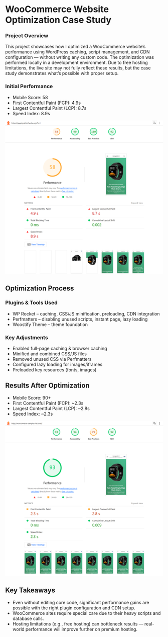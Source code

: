 # WooCommerce Website Optimization Case Study

### Project Overview

This project showcases how I optimized a WooCommerce website’s performance using WordPress caching, script management, and CDN configuration — without writing any custom code.
The optimization was performed locally in a development environment. Due to free hosting limitations, the live site may not fully reflect these results, but the case study demonstrates what’s possible with proper setup.

### Initial Performance

- Mobile Score: 58
- First Contentful Paint (FCP): 4.9s
- Largest Contentful Paint (LCP): 8.7s
- Speed Index: 8.9s

<img src="mobile-speed-before.png">

## Optimization Process
### Plugins & Tools Used

- WP Rocket – caching, CSS/JS minification, preloading, CDN integration
- Perfmatters – disabling unused scripts, instant page, lazy loading
- Woostify Theme – theme foundation

### Key Adjustments

- Enabled full-page caching & browser caching
- Minified and combined CSS/JS files
- Removed unused CSS via Perfmatters
- Configured lazy loading for images/iframes
- Preloaded key resources (fonts, images)

## Results After Optimization

- Mobile Score: 90+
- First Contentful Paint (FCP): ~2.3s
- Largest Contentful Paint (LCP): ~2.8s
- Speed Index: ~2.3s

<img src="/mobile-speed-after.png">

## Key Takeaways

- Even without editing core code, significant performance gains are possible with the right plugin configuration and CDN setup.
- WooCommerce sites require special care due to their heavy scripts and database calls.
- Hosting limitations (e.g., free hosting) can bottleneck results — real-world performance will improve further on premium hosting.

